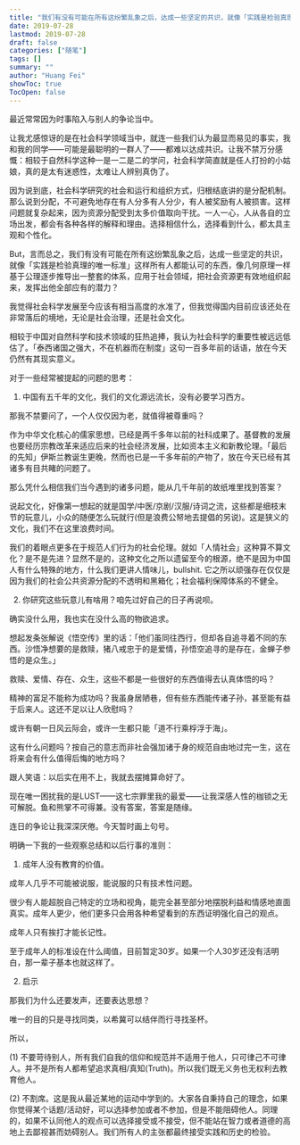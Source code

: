 ```yaml
---
title: "我们有没有可能在所有这纷繁乱象之后，达成一些坚定的共识，就像「实践是检验真理的唯一标准」这样所有人都能认可的东西，像几何原理一样基于公理逐步推导出一整套的体系，应用于社会"
date: 2019-07-28
lastmod: 2019-07-28
draft: false
categories: ["随笔"]
tags: []
summary: ""
author: "Huang Fei"
showToc: true
TocOpen: false
---
```


最近常常因为时事陷入与别人的争论当中。

让我尤感惊讶的是在社会科学领域当中，就连一些我们认为最显而易见的事实，我和我的同学——可能是最聪明的一群人了——都难以达成共识。让我不禁万分感慨：相较于自然科学这种一是一二是二的学问，社会科学简直就是任人打扮的小姑娘，真的是太有迷惑性，太难让人辨别真伪了。

因为说到底，社会科学研究的社会和运行和组织方式，归根结底讲的是分配机制。那么说到分配，不可避免地存在有人分多有人分少，有人被奖励有人被损害。这样问题就复杂起来，因为资源分配受到太多价值取向干扰。一人一心，人从各自的立场出发，都会有各种各样的解释和理由。选择相信什么，选择看到什么，都太具主观和个性化。

But，言而总之，我们有没有可能在所有这纷繁乱象之后，达成一些坚定的共识，就像「实践是检验真理的唯一标准」这样所有人都能认可的东西，像几何原理一样基于公理逐步推导出一整套的体系，应用于社会领域，把社会资源更有效地组织起来，发挥出他全部应有的潜力？

我觉得社会科学发展至今应该有相当高度的水准了，但我觉得国内目前应该还处在非常落后的境地，无论是社会治理，还是社会文化。

相较于中国对自然科学和技术领域的狂热追捧，我认为社会科学的重要性被远远低估了。「泰西诸国之强大，不在机器而在制度」这句一百多年前的话语，放在今天仍然有其现实意义。

对于一些经常被提起的问题的思考：

1. 中国有五千年的文化，我们的文化源远流长，没有必要学习西方。

那我不禁要问了，一个人仅仅因为老，就值得被尊重吗？

作为中华文化核心的儒家思想，已经是两千多年以前的社科成果了。基督教的发展也要经历宗教改革来适应后来的社会经济发展，比如资本主义和新教伦理。「最后的先知」伊斯兰教诞生更晚，然而也已是一千多年前的产物了，放在今天已经有其诸多有目共睹的问题了。

那么凭什么相信我们当今遇到的诸多问题，能从几千年前的故纸堆里找到答案？

说起文化，好像第一想起的就是国学/中医/京剧/汉服/诗词之流，这些都是细枝末节的玩意儿，小众的随便怎么玩就行(但是浪费公帑地去提倡的另说)。这是狭义的文化，我们不在这里浪费时间。

我们的着眼点更多在于规范人们行为的社会伦理。就如「人情社会」这种算不算文化？是不是先进？显然不是的，这种文化之所以遗留至今的根源，绝不是因为中国人有什么特殊的地方，什么我们更讲人情味儿，bullshit. 它之所以顽强存在仅仅是因为我们的社会公共资源分配的不透明和黑箱化；社会福利保障体系的不健全。

2. 你研究这些玩意儿有啥用？咱先过好自己的日子再说呗。

确实没什么用，我也实在没什么高的物欲追求。

想起发条张解说《悟空传》里的话：「他们虽同往西行，但却各自追寻着不同的东西。沙悟净想要的是救赎，猪八戒忠于的是爱情，孙悟空追寻的是存在，金蝉子参悟的是众生。」

救赎、爱情、存在、众生，这些不都是一些很好的东西值得去认真体悟的吗？

精神的富足不能称为成功吗？我虽身居陋巷，但有些东西能传诸子孙，甚至能有益于后来人。这还不足以让人欣慰吗？

或许有朝一日风云际会，或许一生都只能「道不行乘桴浮于海」。

这有什么问题吗？按自己的意志而非社会强加诸于身的规范自由地过完一生，这在将来会有什么值得后悔的地方吗？

跟人笑语：以后实在用不上，我就去摆摊算命好了。

现在唯一困扰我的是LUST——这七宗罪里我的最爱——让我深感人性的枷锁之无可解脱。鱼和熊掌不可得兼。没有答案，答案是随缘。

连日的争论让我深深厌倦。今天暂时画上句号。

明确一下我的一些观察总结和以后行事的准则：

1. 成年人没有教育的价值。

成年人几乎不可能被说服，能说服的只有技术性问题。

很少有人能超脱自己特定的立场和视角，能完全甚至部分地摆脱利益和情感地直面真实。成年人更少，他们更多只会用各种希望看到的东西证明强化自己的观点。

成年人只有挨打才能长记性。

至于成年人的标准设在什么阈值，目前暂定30岁。如果一个人30岁还没有活明白，那一辈子基本也就这样了。

2. 启示

那我们为什么还要发声，还要表达思想？

唯一的目的只是寻找同类，以希冀可以结伴而行寻找圣杯。

所以，

(1) 不要苛待别人，所有我们自我的信仰和规范并不适用于他人，只可律己不可律人。并不是所有人都希望追求真相/真知(Truth)。所以我们既无义务也无权利去教育他人。

(2) 不割席。这是我从最近某地的运动中学到的。大家各自秉持自己的理念，如果你觉得某个话题/活动好，可以选择参加或者不参加，但是不能阻碍他人。同理的，如果不认同他人的观点可以选择接受或不接受，但不能站在智力或者道德的高地上去鄙视甚而妨碍别人。我们所有人的主张都最终接受实践和历史的检验。